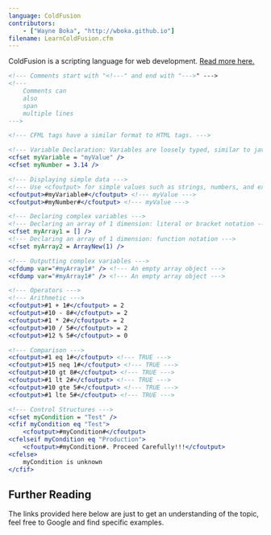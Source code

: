```yaml
---
language: ColdFusion
contributors:
    - ["Wayne Boka", "http://wboka.github.io"]
filename: LearnColdFusion.cfm
---
```


ColdFusion is a scripting language for web development.
[Read more here.](http://www.adobe.com/products/coldfusion-family.html)

```ColdFusion
<!--- Comments start with "<!---" and end with "--->" --->
<!--- 
    Comments can
    also 
    span
    multiple lines
--->

<!--- CFML tags have a similar format to HTML tags. --->

<!--- Variable Declaration: Variables are loosely typed, similar to javascript --->
<cfset myVariable = "myValue" />
<cfset myNumber = 3.14 />

<!--- Displaying simple data --->
<!--- Use <cfoutput> for simple values such as strings, numbers, and expressions --->
<cfoutput>#myVariable#</cfoutput> <!--- myValue --->
<cfoutput>#myNumber#</cfoutput> <!--- myValue --->

<!--- Declaring complex variables --->
<!--- Declaring an array of 1 dimension: literal or bracket notation --->
<cfset myArray1 = [] />
<!--- Declaring an array of 1 dimension: function notation --->
<cfset myArray2 = ArrayNew(1) />

<!--- Outputting complex variables --->
<cfdump var="#myArray1#" /> <!--- An empty array object --->
<cfdump var="#myArray1#" /> <!--- An empty array object --->

<!--- Operators --->
<!--- Arithmetic --->
<cfoutput>#1 + 1#</cfoutput> = 2
<cfoutput>#10 - 8#</cfoutput> = 2
<cfoutput>#1 * 2#</cfoutput> = 2
<cfoutput>#10 / 5#</cfoutput> = 2
<cfoutput>#12 % 5#</cfoutput> = 0

<!--- Comparison --->
<cfoutput>#1 eq 1#</cfoutput> <!--- TRUE --->
<cfoutput>#15 neq 1#</cfoutput> <!--- TRUE --->
<cfoutput>#10 gt 8#</cfoutput> <!--- TRUE --->
<cfoutput>#1 lt 2#</cfoutput> <!--- TRUE --->
<cfoutput>#10 gte 5#</cfoutput> <!--- TRUE --->
<cfoutput>#1 lte 5#</cfoutput> <!--- TRUE --->

<!--- Control Structures --->
<cfset myCondition = "Test" />
<cfif myCondition eq "Test">
    <cfoutput>#myCondition#</cfoutput>
<cfelseif myCondition eq "Production">
    <cfoutput>#myCondition#. Proceed Carefully!!!</cfoutput>
<cfelse>
    myCondition is unknown
</cfif>
```
<!--        // While loop
        int fooWhile = 0;
        while(fooWhile < 100) {
            System.out.println(fooWhile);
            // Increment the counter
            // Iterated 100 times, fooWhile 0,1,2...99
            fooWhile++;
        }
        System.out.println("fooWhile Value: " + fooWhile);

        // Do While Loop
        int fooDoWhile = 0;
        do {
            System.out.println(fooDoWhile);
            // Increment the counter
            // Iterated 99 times, fooDoWhile 0->99
            fooDoWhile++;
        } while(fooDoWhile < 100);
        System.out.println("fooDoWhile Value: " + fooDoWhile);

        // For Loop
        int fooFor;
        // for loop structure => for(<start_statement>; <conditional>; <step>)
        for (fooFor = 0; fooFor < 10; fooFor++) {
            System.out.println(fooFor);
            // Iterated 10 times, fooFor 0->9
        }
        System.out.println("fooFor Value: " + fooFor);

        // For Each Loop
        // The for loop is also able to iterate over arrays as well as objects
        // that implement the Iterable interface.
        int[] fooList = {1, 2, 3, 4, 5, 6, 7, 8, 9};
        // for each loop structure => for (<object> : <iterable>)
        // reads as: for each element in the iterable
        // note: the object type must match the element type of the iterable.

        for (int bar : fooList) {
            System.out.println(bar);
            //Iterates 9 times and prints 1-9 on new lines
        }

        // Switch Case
        // A switch works with the byte, short, char, and int data types.
        // It also works with enumerated types (discussed in Enum Types), the
        // String class, and a few special classes that wrap primitive types:
        // Character, Byte, Short, and Integer.
        int month = 3;
        String monthString;
        switch (month) {
            case 1: monthString = "January";
                    break;
            case 2: monthString = "February";
                    break;
            case 3: monthString = "March";
                    break;
            default: monthString = "Some other month";
                     break;
        }
        System.out.println("Switch Case Result: " + monthString);

        // Conditional Shorthand
        // You can use the '?' operator for quick assignments or logic forks.
        // Reads as "If (statement) is true, use <first value>, otherwise, use
        // <second value>"
        int foo = 5;
        String bar = (foo < 10) ? "A" : "B";
        System.out.println(bar); // Prints A, because the statement is true


        ////////////////////////////////////////
        // Converting Data Types And Typecasting
        ////////////////////////////////////////

        // Converting data

        // Convert String To Integer
        Integer.parseInt("123");//returns an integer version of "123"

        // Convert Integer To String
        Integer.toString(123);//returns a string version of 123

        // For other conversions check out the following classes:
        // Double
        // Long
        // String

        // Typecasting
        // You can also cast Java objects, there's a lot of details and deals
        // with some more intermediate concepts. Feel free to check it out here:
        // http://docs.oracle.com/javase/tutorial/java/IandI/subclasses.html


        ///////////////////////////////////////
        // Classes And Functions
        ///////////////////////////////////////

        System.out.println("\n->Classes & Functions");

        // (definition of the Bicycle class follows)

        // Use new to instantiate a class
        Bicycle trek = new Bicycle();

        // Call object methods
        trek.speedUp(3); // You should always use setter and getter methods
        trek.setCadence(100);

        // toString returns this Object's string representation.
        System.out.println("trek info: " + trek.toString());

    } // End main method
} // End LearnJava class


// You can include other, non-public outer-level classes in a .java file


// Class Declaration Syntax:
// <public/private/protected> class <class name> {
//    // data fields, constructors, functions all inside.
//    // functions are called as methods in Java.
// }

class Bicycle {

    // Bicycle's Fields/Variables
    public int cadence; // Public: Can be accessed from anywhere
    private int speed;  // Private: Only accessible from within the class
    protected int gear; // Protected: Accessible from the class and subclasses
    String name; // default: Only accessible from within this package

    // Constructors are a way of creating classes
    // This is a constructor
    public Bicycle() {
        gear = 1;
        cadence = 50;
        speed = 5;
        name = "Bontrager";
    }

    // This is a constructor that takes arguments
    public Bicycle(int startCadence, int startSpeed, int startGear,
        String name) {
        this.gear = startGear;
        this.cadence = startCadence;
        this.speed = startSpeed;
        this.name = name;
    }

    // Function Syntax:
    // <public/private/protected> <return type> <function name>(<args>)

    // Java classes often implement getters and setters for their fields

    // Method declaration syntax:
    // <scope> <return type> <method name>(<args>)
    public int getCadence() {
        return cadence;
    }

    // void methods require no return statement
    public void setCadence(int newValue) {
        cadence = newValue;
    }

    public void setGear(int newValue) {
        gear = newValue;
    }

    public void speedUp(int increment) {
        speed += increment;
    }

    public void slowDown(int decrement) {
        speed -= decrement;
    }

    public void setName(String newName) {
        name = newName;
    }

    public String getName() {
        return name;
    }

    //Method to display the attribute values of this Object.
    @Override
    public String toString() {
        return "gear: " + gear + " cadence: " + cadence + " speed: " + speed +
            " name: " + name;
    }
} // end class Bicycle

// PennyFarthing is a subclass of Bicycle
class PennyFarthing extends Bicycle {
    // (Penny Farthings are those bicycles with the big front wheel.
    // They have no gears.)

    public PennyFarthing(int startCadence, int startSpeed){
        // Call the parent constructor with super
        super(startCadence, startSpeed, 0, "PennyFarthing");
    }

    // You should mark a method you're overriding with an @annotation.
    // To learn more about what annotations are and their purpose check this
    // out: http://docs.oracle.com/javase/tutorial/java/annotations/
    @Override
    public void setGear(int gear) {
        gear = 0;
    }
}

// Interfaces
// Interface declaration syntax
// <access-level> interface <interface-name> extends <super-interfaces> {
//     // Constants
//     // Method declarations
// }

// Example - Food:
public interface Edible {
	public void eat(); // Any class that implements this interface, must
                       // implement this method.
}

public interface Digestible {
	public void digest();
}


// We can now create a class that implements both of these interfaces.
public class Fruit implements Edible, Digestible {
    @Override
	public void eat() {
		// ...
	}

    @Override
	public void digest() {
		// ...
	}
}

// In Java, you can extend only one class, but you can implement many
// interfaces. For example:
public class ExampleClass extends ExampleClassParent implements InterfaceOne,
    InterfaceTwo {
    @Override
	public void InterfaceOneMethod() {
	}

    @Override
	public void InterfaceTwoMethod() {
	}
}


// Abstract Classes 
// Abstract Class declaration syntax
// <access-level> abstract <abstract-class-name> extends <super-abstract-classes> {
//     // Constants and variables
//     // Method declarations
// }

// Methods can't have bodies in an interface, unless the method is
// static. Also variables are NOT final by default, unlike an interface.
// Also abstract classes CAN have the "main" method.
// Abstract classes solve these problems.

public abstract class Animal 
{
	public abstract void makeSound();

	// Method can have a body
	public void eat()
	{
		System.out.println("I am an animal and I am Eating.");  
		// Note: We can access private variable here.
		age = 30;
	}

	// No need to initialize, however in an interface 
	// a variable is implicitly final and hence has
	// to be initialized.
	private int age;

	public void printAge()
	{
		System.out.println(age);  
	}

	// Abstract classes can have main function.
	public static void main(String[] args)
	{
		System.out.println("I am abstract");
	}
}

class Dog extends Animal
{
	// Note still have to override the abstract methods in the
	// abstract class.
	@Override
	public void makeSound()
	{
		System.out.println("Bark");
		// age = 30;	==> ERROR!	age is private to Animal
	}

	// NOTE: You will get an error if you used the 
	// @Override annotation here, since java doesn't allow
	// overriding of static methods.
	// What is happening here is called METHOD HIDING.
	// Check out this awesome SO post: http://stackoverflow.com/questions/16313649/
	public static void main(String[] args)
	{
		Dog pluto = new Dog();
		pluto.makeSound();
		pluto.eat();
		pluto.printAge();
	}
}
-->

## Further Reading

The links provided here below are just to get an understanding of the topic, feel free to Google and find specific examples.
